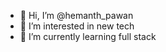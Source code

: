 - 👋 Hi, I’m @hemanth_pawan
- 👀 I’m interested in new tech
- 🌱 I’m currently learning full stack


<!---
hemanth-345/hemanth-345 is a ✨ special ✨ repository because its `README.md` (this file) appears on your GitHub profile.
You can click the Preview link to take a look at your changes.
--->
